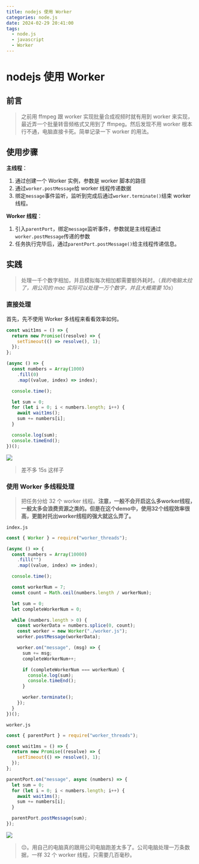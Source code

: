 ```yaml
---
title: nodejs 使用 Worker
categories: node.js
date: 2024-02-29 20:41:00
tags:
  - node.js
  - javascript
  - Worker
---
```


# nodejs 使用 Worker

## 前言

> 之前用 ffmpeg 跟 worker 实现批量合成视频时就有用到 worker 来实现，最近弄一个批量转音频格式又用到了 ffmpeg。然后发现不用 worker 根本行不通，电脑直接卡死。简单记录一下 worker 的用法。

## 使用步骤

**主线程**：

1. 通过创建一个 Worker 实例，参数是 worker 脚本的路径
2. 通过`worker.postMessage`给 worker 线程传递数据
3. 绑定`message`事件监听，监听到完成后通过`worker.terminate()`结束 worker 线程。

**Worker 线程**：

1. 引入`parentPort`，绑定`message`监听事件，参数就是主线程通过`worker.postMessage`传递的参数
2. 任务执行完毕后，通过`parentPort.postMessage()`给主线程传递信息。

## 实践

> 处理一千个数字相加，并且模拟每次相加都需要额外耗时。（_我的电脑太拉了，用公司的 mac 实际可以处理一万个数字，并且大概需要 10s_）

### 直接处理

首先，先不使用 Worker 多线程来看看效率如何。

```js
const wait1ms = () => {
  return new Promise((resolve) => {
    setTimeout(() => resolve(), 1);
  });
};

(async () => {
  const numbers = Array(1000)
    .fill(0)
    .map((value, index) => index);

  console.time();

  let sum = 0;
  for (let i = 0; i < numbers.length; i++) {
    await wait1ms();
    sum += numbers[i];
  }

  console.log(sum);
  console.timeEnd();
})();
```

![](https://www.clzczh.top/CLZ_img/images/202402292032340.png)

> 差不多 15s 这样子

### 使用 Worker 多线程处理

> 把任务分给 32 个 worker 线程。**注意，一般不会开启这么多worker线程，一般太多会浪费资源之类的。但是在这个demo中，使用32个线程效率很高，更能衬托出worker线程的强大就这么弄了。**

`index.js`

```js
const { Worker } = require("worker_threads");

(async () => {
  const numbers = Array(10000)
    .fill("")
    .map((value, index) => index);

  console.time();

  const workerNum = 7;
  const count = Math.ceil(numbers.length / workerNum);

  let sum = 0;
  let completeWorkerNum = 0;

  while (numbers.length > 0) {
    const workerData = numbers.splice(0, count);
    const worker = new Worker("./worker.js");
    worker.postMessage(workerData);

    worker.on("message", (msg) => {
      sum += msg;
      completeWorkerNum++;

      if (completeWorkerNum === workerNum) {
        console.log(sum);
        console.timeEnd();
      }

      worker.terminate();
    });
  }
})();
```

`worker.js`

```js
const { parentPort } = require("worker_threads");

const wait1ms = () => {
  return new Promise((resolve) => {
    setTimeout(() => resolve(), 1);
  });
};

parentPort.on("message", async (numbers) => {
  let sum = 0;
  for (let i = 0; i < numbers.length; i++) {
    await wait1ms();
    sum += numbers[i];
  }

  parentPort.postMessage(sum);
});
```

![](https://www.clzczh.top/CLZ_img/images/202402292038556.png)

> 😔。用自己的电脑真的跟用公司电脑跑差太多了。公司电脑处理一万条数据，一样 32 个 worker 线程，只需要几百毫秒。
